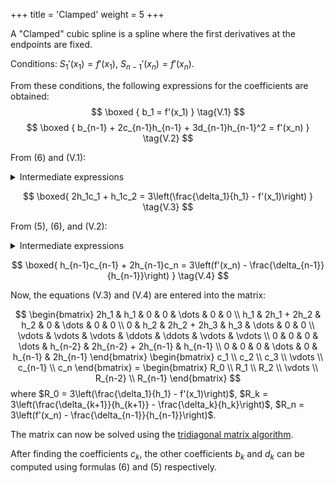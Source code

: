 +++
title = 'Clamped'
weight = 5
+++

A "Clamped" cubic spline is a spline where the first derivatives at the endpoints are fixed.

Conditions: $S_1'(x_1) = f'(x_1), \ S_{n-1}'(x_n) = f'(x_n)$.

From these conditions, the following expressions for the coefficients are obtained:
$$
\boxed {
	b_1 = f'(x_1)
}
\tag{V.1}
$$
$$
\boxed {
	b_{n-1} + 2c_{n-1}h_{n-1} + 3d_{n-1}h_{n-1}^2 = f'(x_n)
}
\tag{V.2}
$$

From (6) and (V.1):

<details>
<summary>Intermediate expressions</summary>

$\frac{\delta_1}{h_1} - h_1\frac{2c_1 + c_2}3 = f'(x_1)$\
$\frac{3\delta_1}{h_1^2} - 2c_1 - c_2 = \frac{3f'(x_1)}{h_1}$\
$2c_1 + c_2 = \frac{3\delta_1}{h_1^2} - \frac{3f'(x_1)}{h_1}$
</details>

$$
\boxed{
	2h_1c_1 + h_1c_2 = 3\left(\frac{\delta_1}{h_1} - f'(x_1)\right)
}
\tag{V.3}
$$

From (5), (6), and (V.2):

<details>
<summary>Intermediate expressions</summary>

$\left(\frac{\delta_{n-1}}{h_{n-1}} - h_{n-1}\frac{2c_{n-1} + c_n}{3}\right) + 2c_{n-1}h_{n-1} + 3\left(\frac{c_n - c_{n-1}}{3h_{n-1}}\right)h_{n-1}^2 = f'(x_n)$\
$\frac{\delta_{n-1}}{h_{n-1}} - h_{n-1}\frac{2c_{n-1} + c_n}{3} + 2c_{n-1}h_{n-1} + (c_n - c_{n-1})h_{n-1} = f'(x_n)$\
$-h_{n-1}(2c_{n-1} + c_n) + 6c_{n-1}h_{n-1} + 3(c_n - c_{n-1})h_{n-1} = 3\left(f'(x_n) - \frac{\delta_{n-1}}{h_{n-1}}\right)$\
$-2h_{n-1}c_{n-1} - h_{n-1}c_n + 6h_{n-1}c_{n-1} + 3h_{n-1}c_n - 3h_{n-1}c_{n-1} = 3\left(f'(x_n) - \frac{\delta_{n-1}}{h_{n-1}}\right)$
</details>

$$
\boxed{
	h_{n-1}c_{n-1} + 2h_{n-1}c_n = 3\left(f'(x_n) - \frac{\delta_{n-1}}{h_{n-1}}\right)
}
\tag{V.4}
$$

Now, the equations (V.3) and (V.4) are entered into the matrix:

$$
\begin{bmatrix}
	2h_1 & h_1 & 0 & 0 & \dots & 0 & 0 \\
	h_1 & 2h_1 + 2h_2 & h_2 & 0 & \dots & 0 & 0 \\
	0 & h_2 & 2h_2 + 2h_3 & h_3 & \dots & 0 & 0 \\
	\vdots & \vdots & \vdots & \ddots & \ddots & \vdots & \vdots \\
	0 & 0 & 0 & \dots & h_{n-2} & 2h_{n-2} + 2h_{n-1} & h_{n-1} \\
	0 & 0 & 0 & \dots & 0 & h_{n-1} & 2h_{n-1}
\end{bmatrix}
\begin{bmatrix}
	c_1 \\ c_2 \\ c_3 \\ \vdots \\ c_{n-1} \\ c_n
\end{bmatrix}
= \begin{bmatrix}
	R_0 \\ R_1 \\ R_2 \\ \vdots \\ R_{n-2} \\ R_{n-1}
\end{bmatrix}
$$
where $R_0 = 3\left(\frac{\delta_1}{h_1} - f'(x_1)\right)$, $R_k = 3\left(\frac{\delta_{k+1}}{h_{k+1}} - \frac{\delta_k}{h_k}\right)$, $R_n = 3\left(f'(x_n) - \frac{\delta_{n-1}}{h_{n-1}}\right)$.

The matrix can now be solved using the [tridiagonal matrix algorithm](https://en.wikipedia.org/wiki/Tridiagonal_matrix_algorithm).

After finding the coefficients $c_k$, the other coefficients $b_k$ and $d_k$ can be computed using formulas (6) and (5) respectively.